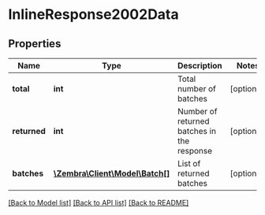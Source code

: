 # InlineResponse2002Data

## Properties
Name | Type | Description | Notes
------------ | ------------- | ------------- | -------------
**total** | **int** | Total number of batches | [optional] 
**returned** | **int** | Number of returned batches in the response | [optional] 
**batches** | [**\Zembra\Client\Model\Batch[]**](Batch.md) | List of returned batches | [optional] 

[[Back to Model list]](../../README.md#documentation-for-models) [[Back to API list]](../../README.md#documentation-for-api-endpoints) [[Back to README]](../../README.md)


